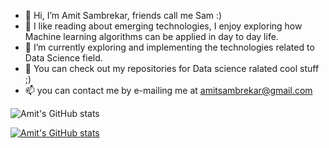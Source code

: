 - 👋 Hi, I’m Amit Sambrekar, friends call me Sam :)
- 👀 I like reading about emerging technologies, I enjoy exploring how Machine learning algorithms can be applied in day to day life.
- 🌱 I’m currently exploring and implementing the technologies related to Data Science field.
- 💞️ You can check out my repositories for Data science ralated cool stuff ;)
- 📫 you can contact me by e-mailing me at amitsambrekar@gmail.com

![Amit's GitHub stats](https://github-readme-stats.vercel.app/api?username=Amit32624&show_icons=true)


[![Amit's GitHub stats](https://github-readme-stats.vercel.app/api?username=Amit32624&hide=contribs)](https://github.com/anuraghazra/github-readme-stats)


<!---
Amit32624/Amit32624 is a ✨ special ✨ repository because its `README.md` (this file) appears on your GitHub profile.
You can click the Preview link to take a look at your changes.
--->


